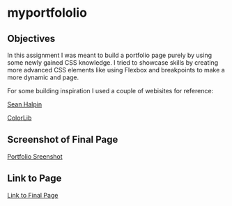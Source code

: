 # myportfololio

## Objectives

In this assignment I was meant to build a portfolio page purely by using some newly gained CSS knowledge. I tried to showcase skills by creating more advanced CSS elements like using Flexbox and breakpoints to make a more dynamic and page.

For some building inspiration I used a couple of webisites for reference:

[Sean Halpin](https://www.seanhalpin.design/)

[ColorLib](https://preview.colorlib.com/#alime)


## Screenshot of Final Page

[Portfolio Sreenshot](./assets/images/finalscreenshot.png)

## Link to Page

[Link to Final Page](https://victorini1.github.io/myportfololio/)